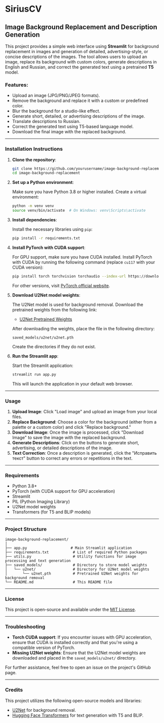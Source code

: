 # SiriusCV
 
## Image Background Replacement and Description Generation

This project provides a simple web interface using **Streamlit** for background replacement in images and generation of detailed, advertising-style, or concise descriptions of the images. The tool allows users to upload an image, replace its background with custom colors, generate descriptions in English and Russian, and correct the generated text using a pretrained **T5** model.

### Features:
- Upload an image (JPG/PNG/JPEG formats).
- Remove the background and replace it with a custom or predefined color.
- Blur the background for a studio-like effect.
- Generate short, detailed, or advertising descriptions of the image.
- Translate descriptions to Russian.
- Correct the generated text using T5-based language model.
- Download the final image with the replaced background.

---

### Installation Instructions

1. **Clone the repository**:

   ```bash
   git clone https://github.com/yourusername/image-background-replacement.git
   cd image-background-replacement
   ```

2. **Set up a Python environment**:

   Make sure you have Python 3.8 or higher installed. Create a virtual environment:

   ```bash
   python -m venv venv
   source venv/bin/activate  # On Windows: venv\Scripts\activate
   ```

3. **Install dependencies**:

   Install the necessary libraries using `pip`:

   ```bash
   pip install -r requirements.txt
   ```

4. **Install PyTorch with CUDA support**:

   For GPU support, make sure you have CUDA installed. Install PyTorch with CUDA by running the following command (replace `cu117` with your CUDA version):

   ```bash
   pip install torch torchvision torchaudio --index-url https://download.pytorch.org/whl/cu117
   ```

   For other versions, visit [PyTorch official website](https://pytorch.org/get-started/locally/).

5. **Download U2Net model weights**:

   The U2Net model is used for background removal. Download the pretrained weights from the following link:

   - [U2Net Pretrained Weights](https://drive.google.com/uc?export=download&id=1rbSTGKAE-MTxBYHd-51l2hMOQPT_7EPy)

   After downloading the weights, place the file in the following directory:

   ```
   saved_models/u2net/u2net.pth
   ```

   Create the directories if they do not exist.

6. **Run the Streamlit app**:

   Start the Streamlit application:

   ```bash
   streamlit run app.py
   ```

   This will launch the application in your default web browser.

---

### Usage

1. **Upload Image**: Click "Load image" and upload an image from your local files.
2. **Replace Background**: Choose a color for the background (either from a palette or a custom color) and click "Replace background."
3. **Download Image**: Once the image is processed, click "Download Image" to save the image with the replaced background.
4. **Generate Descriptions**: Click on the buttons to generate short, advertising, or detailed descriptions of the image.
5. **Text Correction**: Once a description is generated, click the "Исправить текст" button to correct any errors or repetitions in the text.

---

### Requirements

- Python 3.8+
- PyTorch (with CUDA support for GPU acceleration)
- Streamlit
- PIL (Python Imaging Library)
- U2Net model weights
- Transformers (for T5 and BLIP models)
  
---

### Project Structure

```
image-background-replacement/
│
├── app.py                    # Main Streamlit application
├── requirements.txt           # List of required Python packages
├── utils.py                   # Utility functions for image processing and text generation
├── saved_models/              # Directory to store model weights
│   └── u2net/                 # Directory for U2Net model weights
│       └── u2net.pth          # Pretrained U2Net weights for background removal
└── README.md                  # This README file
```

---

### License

This project is open-source and available under the [MIT License](LICENSE).

---

### Troubleshooting

- **Torch CUDA support**: If you encounter issues with GPU acceleration, ensure that CUDA is installed correctly and that you're using a compatible version of PyTorch.
- **Missing U2Net weights**: Ensure that the U2Net model weights are downloaded and placed in the `saved_models/u2net/` directory.

For further assistance, feel free to open an issue on the project's GitHub page.

--- 

### Credits

This project utilizes the following open-source models and libraries:
- [U2Net](https://github.com/xuebinqin/U-2-Net) for background removal.
- [Hugging Face Transformers](https://huggingface.co/transformers/) for text generation with T5 and BLIP.
